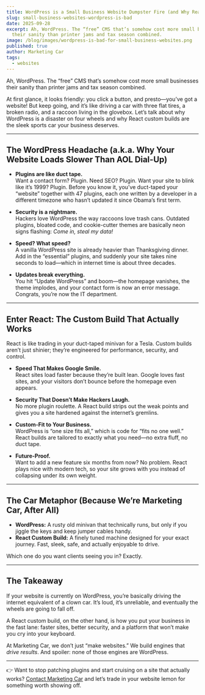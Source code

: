 ```yaml
---
title: WordPress is a Small Business Website Dumpster Fire (and Why React Custom Builds Are the Escape Hatch)
slug: small-business-websites-wordpress-is-bad
date: 2025-09-28
excerpt: Ah, WordPress. The “free” CMS that’s somehow cost more small businesses
  their sanity than printer jams and tax season combined.
image: /blog/images/wordpress-is-bad-for-small-business-websites.png
published: true
author: Marketing Car
tags:
  - websites
---
```

Ah, WordPress. The “free” CMS that’s somehow cost more small businesses their sanity than printer jams and tax season combined.  

At first glance, it looks friendly: you click a button, and presto—you’ve got a website! But keep going, and it’s like driving a car with three flat tires, a broken radio, and a raccoon living in the glovebox. Let’s talk about why WordPress is a disaster on four wheels and why React custom builds are the sleek sports car your business deserves.  

---

## The WordPress Headache (a.k.a. Why Your Website Loads Slower Than AOL Dial-Up)

- **Plugins are like duct tape.**  
  Want a contact form? Plugin. Need SEO? Plugin. Want your site to blink like it’s 1999? Plugin. Before you know it, you’ve duct-taped your “website” together with 47 plugins, each one written by a developer in a different timezone who hasn’t updated it since Obama’s first term.  

- **Security is a nightmare.**  
  Hackers love WordPress the way raccoons love trash cans. Outdated plugins, bloated code, and cookie-cutter themes are basically neon signs flashing: *Come in, steal my data!*  

- **Speed? What speed?**  
  A vanilla WordPress site is already heavier than Thanksgiving dinner. Add in the “essential” plugins, and suddenly your site takes nine seconds to load—which in internet time is about three decades.  

- **Updates break everything.**  
  You hit “Update WordPress” and boom—the homepage vanishes, the theme implodes, and your contact form is now an error message. Congrats, you’re now the IT department.  

---

## Enter React: The Custom Build That Actually Works

React is like trading in your duct-taped minivan for a Tesla. Custom builds aren’t just shinier; they’re engineered for performance, security, and control.  

- **Speed That Makes Google Smile.**  
  React sites load faster because they’re built lean. Google loves fast sites, and your visitors don’t bounce before the homepage even appears.  

- **Security That Doesn’t Make Hackers Laugh.**  
  No more plugin roulette. A React build strips out the weak points and gives you a site hardened against the internet’s gremlins.  

- **Custom-Fit to Your Business.**  
  WordPress is “one size fits all,” which is code for “fits no one well.” React builds are tailored to exactly what you need—no extra fluff, no duct tape.  

- **Future-Proof.**  
  Want to add a new feature six months from now? No problem. React plays nice with modern tech, so your site grows with you instead of collapsing under its own weight.  

---

## The Car Metaphor (Because We’re Marketing Car, After All)

- **WordPress:** A rusty old minivan that technically runs, but only if you jiggle the keys and keep jumper cables handy.  
- **React Custom Build:** A finely tuned machine designed for your exact journey. Fast, sleek, safe, and actually enjoyable to drive.  

Which one do you want clients seeing you in? Exactly.  

---

## The Takeaway

If your website is currently on WordPress, you’re basically driving the internet equivalent of a clown car. It’s loud, it’s unreliable, and eventually the wheels are going to fall off.  

A React custom build, on the other hand, is how you put your business in the fast lane: faster sites, better security, and a platform that won’t make you cry into your keyboard.  

At Marketing Car, we don’t just “make websites.” We build engines that *drive results*. And spoiler: none of those engines are WordPress.  

---

👉 Want to stop patching plugins and start cruising on a site that actually works? [Contact Marketing Car](https://www.marketingcar.com/book-now) and let’s trade in your website lemon for something worth showing off.
